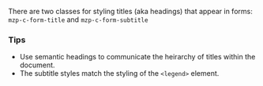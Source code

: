 There are two classes for styling titles (aka headings) that appear in forms:
`mzp-c-form-title` and `mzp-c-form-subtitle`

### Tips

- Use semantic headings to communicate the heirarchy of titles within the document.
- The subtitle styles match the styling of the `<legend>` element.
